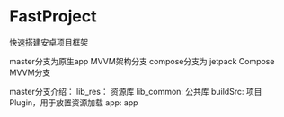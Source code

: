# FastProject
快速搭建安卓项目框架

master分支为原生app MVVM架构分支
compose分支为 jetpack Compose MVVM分支


master分支介绍：
lib_res：   资源库
lib_common: 公共库
buildSrc:   项目Plugin，用于放置资源加载
app:        app
